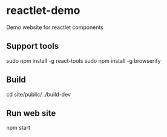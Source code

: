 # reactlet-demo
Demo website for reactlet components

Support tools
-------------
sudo npm install -g react-tools
sudo npm install -g browserify

Build
-----
cd site/public/
./build-dev 

Run web site
------------
npm start

